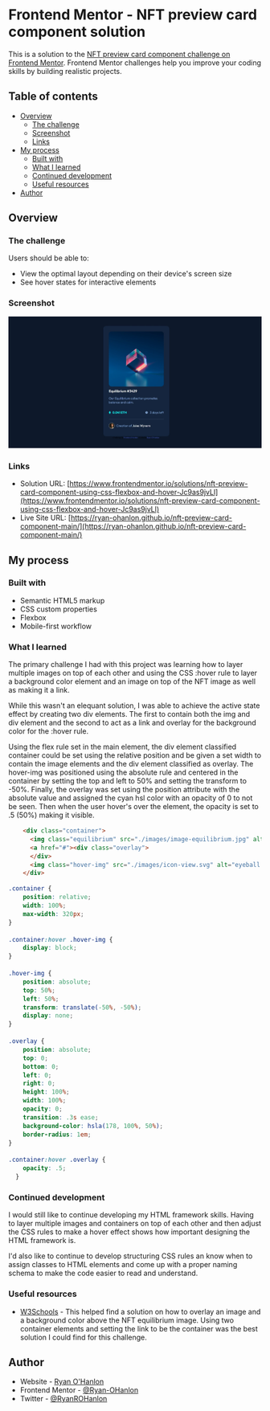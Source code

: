 # Frontend Mentor - NFT preview card component solution

This is a solution to the [NFT preview card component challenge on Frontend Mentor](https://www.frontendmentor.io/challenges/nft-preview-card-component-SbdUL_w0U). Frontend Mentor challenges help you improve your coding skills by building realistic projects. 

## Table of contents

- [Overview](#overview)
  - [The challenge](#the-challenge)
  - [Screenshot](#screenshot)
  - [Links](#links)
- [My process](#my-process)
  - [Built with](#built-with)
  - [What I learned](#what-i-learned)
  - [Continued development](#continued-development)
  - [Useful resources](#useful-resources)
- [Author](#author)

## Overview

### The challenge

Users should be able to:

- View the optimal layout depending on their device's screen size
- See hover states for interactive elements

### Screenshot

![screenshot](./screenshot.jpeg)

### Links

- Solution URL: [https://www.frontendmentor.io/solutions/nft-preview-card-component-using-css-flexbox-and-hover-Jc9as9jvLl](https://www.frontendmentor.io/solutions/nft-preview-card-component-using-css-flexbox-and-hover-Jc9as9jvLl)
- Live Site URL: [https://ryan-ohanlon.github.io/nft-preview-card-component-main/](https://ryan-ohanlon.github.io/nft-preview-card-component-main/)

## My process

### Built with

- Semantic HTML5 markup
- CSS custom properties
- Flexbox
- Mobile-first workflow

### What I learned

The primary challenge I had with this project was learning how to layer multiple images on top of each other and using the CSS :hover rule to layer a background color element and an image on top of the NFT image as well as making it a link.

While this wasn't an elequant solution, I was able to achieve the active state effect by creating two div elements. The first to contain both the img and div element and the second to act as a link and overlay for the background color for the :hover rule.

Using the flex rule set in the main element, the div element classified container could be set using the relative position and be given a set width to contain the image elements and the div element classified as overlay. The hover-img was positioned using the absolute rule and centered in the container by setting the top and left to 50% and setting the transform to -50%. Finally, the overlay was set using the position attribute with the absolute value and assigned the cyan hsl color with an opacity of 0 to not be seen. Then when the user hover's over the element, the opacity is set to .5 (50%) making it visible.


```html
    <div class="container">
      <img class="equilibrium" src="./images/image-equilibrium.jpg" alt="Equilibrium cube">
      <a href="#"><div class="overlay">
      </div>
      <img class="hover-img" src="./images/icon-view.svg" alt="eyeball icon"></a>
    </div>
```
```css
.container {
    position: relative;
    width: 100%;
    max-width: 320px;
}

.container:hover .hover-img {
    display: block; 
}

.hover-img {
    position: absolute;
    top: 50%;
    left: 50%;
    transform: translate(-50%, -50%);
    display: none;
}

.overlay {
    position: absolute;
    top: 0;
    bottom: 0;
    left: 0;
    right: 0;
    height: 100%;
    width: 100%;
    opacity: 0;
    transition: .3s ease;
    background-color: hsla(178, 100%, 50%);
    border-radius: 1em;
}

.container:hover .overlay {
    opacity: .5;
  }
```

### Continued development

I would still like to continue developing my HTML framework skills. Having to layer multiple images and containers on top of each other and then adjust the CSS rules to make a hover effect shows how important designing the HTML framework is.

I'd also like to continue to develop structuring CSS rules an know when to assign classes to HTML elements and come up with a proper naming schema to make the code easier to read and understand.

### Useful resources

- [W3Schools](https://www.w3schools.com/howto/howto_css_image_overlay_icon.asp) - This helped find a solution on how to overlay an image and a background color above the NFT equilibrium image. Using two container elements and setting the link to be the container was the best solution I could find for this challenge.

## Author

- Website - [Ryan O'Hanlon](https://ryan-ohanlon.github.io/)
- Frontend Mentor - [@Ryan-OHanlon](https://www.frontendmentor.io/profile/Ryan-OHanlon)
- Twitter - [@RyanROHanlon](https://x.com/RyanROHanlon)